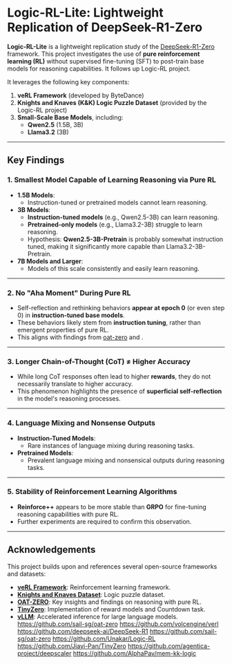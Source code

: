 # Logic-RL-Lite: Lightweight Replication of DeepSeek-R1-Zero

**Logic-RL-Lite** is a lightweight replication study of the [DeepSeek-R1-Zero](https://github.com/deepseek-ai/DeepSeek-R1) framework. This project investigates the use of **pure reinforcement learning (RL)** without supervised fine-tuning (SFT) to post-train base models for reasoning capabilities. It follows up Logic-RL project.

It leverages the following key components:

1. **veRL Framework** (developed by ByteDance)  
2. **Knights and Knaves (K&K) Logic Puzzle Dataset** (provided by the Logic-RL project)  
3. **Small-Scale Base Models**, including:
   - **Qwen2.5** (1.5B, 3B)
   - **Llama3.2** (3B)

---

## Key Findings

### 1. **Smallest Model Capable of Learning Reasoning via Pure RL**
- **1.5B Models**:
  - Instruction-tuned or pretrained models cannot learn reasoning.  
- **3B Models**:
  - **Instruction-tuned models** (e.g., Qwen2.5-3B) can learn reasoning.  
  - **Pretrained-only models** (e.g., Llama3.2-3B) struggle to learn reasoning.  
  - Hypothesis: **Qwen2.5-3B-Pretrain** is probably somewhat instruction tuned, making it significantly more capable than Llama3.2-3B-Pretrain.  
- **7B Models and Larger**:
  - Models of this scale consistently and easily learn reasoning.

---

### 2. **No "Aha Moment" During Pure RL**
- Self-reflection and rethinking behaviors **appear at epoch 0** (or even step 0) in **instruction-tuned base models**.  
- These behaviors likely stem from **instruction tuning**, rather than emergent properties of pure RL.  
- This aligns with findings from [oat-zero](https://github.com/sail-sg/oat-zero) and .  

---

### 3. **Longer Chain-of-Thought (CoT) ≠ Higher Accuracy**
- While long CoT responses often lead to higher **rewards**, they do not necessarily translate to higher accuracy.  
- This phenomenon highlights the presence of **superficial self-reflection** in the model's reasoning processes.  

---

### 4. **Language Mixing and Nonsense Outputs**
- **Instruction-Tuned Models**:
  - Rare instances of language mixing during reasoning tasks.  
- **Pretrained Models**:
  - Prevalent language mixing and nonsensical outputs during reasoning tasks.  

---

### 5. **Stability of Reinforcement Learning Algorithms**
- **Reinforce++** appears to be more stable than **GRPO** for fine-tuning reasoning capabilities with pure RL.  
- Further experiments are required to confirm this observation.  

---

## Acknowledgements

This project builds upon and references several open-source frameworks and datasets:

- **[veRL Framework](https://github.com/ByteDance/veRL)**: Reinforcement learning framework.  
- **[Knights and Knaves Dataset](https://github.com/Logic-RL/knights-knaves)**: Logic puzzle dataset.  
- **[OAT-ZERO](https://github.com/sail-sg/oat-zero)**: Key insights and findings on reasoning with pure RL.  
- **[TinyZero](https://github.com/some-repo/tinyzero)**: Implementation of reward models and Countdown task.  
- **[vLLM](https://github.com/vllm/vllm)**: Accelerated inference for large language models.  
https://github.com/sail-sg/oat-zero
https://github.com/volcengine/verl
https://github.com/deepseek-ai/DeepSeek-R1
https://github.com/sail-sg/oat-zero
https://github.com/Unakar/Logic-RL
https://github.com/Jiayi-Pan/TinyZero
https://github.com/agentica-project/deepscaler
https://github.com/AlphaPav/mem-kk-logic
